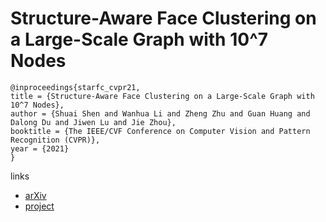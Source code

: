 # Structure-Aware Face Clustering on a Large-Scale Graph with 10^7 Nodes

```
@inproceedings{starfc_cvpr21,
title = {Structure-Aware Face Clustering on a Large-Scale Graph with 10^7 Nodes},
author = {Shuai Shen and Wanhua Li and Zheng Zhu and Guan Huang and Dalong Du and Jiwen Lu and Jie Zhou},
booktitle = {The IEEE/CVF Conference on Computer Vision and Pattern Recognition (CVPR)},
year = {2021}
}
```

links
- [arXiv](https://arxiv.org/abs/2103.13225)
- [project](https://sstzal.github.io/STAR-FC/)
